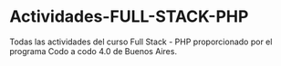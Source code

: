 # Actividades-FULL-STACK-PHP
Todas las actividades del curso Full Stack - PHP proporcionado por el programa Codo a codo 4.0 de Buenos Aires.
